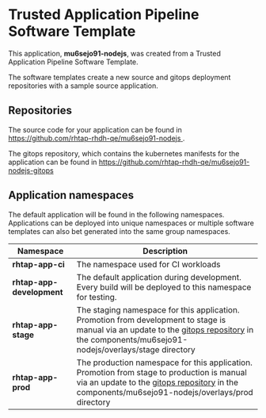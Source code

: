 # Trusted Application Pipeline Software Template

This application, **mu6sejo91-nodejs**, was created from a Trusted Application Pipeline Software Template.

The software templates create a new source and gitops deployment repositories with a sample source application. 

## Repositories

The source code for your application can be found in [https://github.com/rhtap-rhdh-qe/mu6sejo91-nodejs ](https://github.com/rhtap-rhdh-qe/mu6sejo91-nodejs ).
 
The gitops repository, which contains the kubernetes manifests for the application can be found in 
[https://github.com/rhtap-rhdh-qe/mu6sejo91-nodejs-gitops ](https://github.com/rhtap-rhdh-qe/mu6sejo91-nodejs-gitops ) 

## Application namespaces 

The default application will be found in the following namespaces. Applications can be deployed into unique namespaces or multiple software templates can also bet generated into the same group namespaces.  

|  Namespace   |  Description   |  
| -------- | -------- |
| **rhtap-app-ci** | The namespace used for CI workloads |
| **rhtap-app-development** | The default application during development. Every build will be deployed to this namespace for testing. |
| **rhtap-app-stage** | The staging namespace for this application. Promotion from development to stage is manual via an update to the [gitops repository](https://github.com/rhtap-rhdh-qe/mu6sejo91-nodejs-gitops ) in the components/mu6sejo91-nodejs/overlays/stage directory |
| **rhtap-app-prod** | The production namespace for this application. Promotion from stage to production is manual via an update to the [gitops repository](https://github.com/rhtap-rhdh-qe/mu6sejo91-nodejs-gitops ) in the components/mu6sejo91-nodejs/overlays/prod directory |
